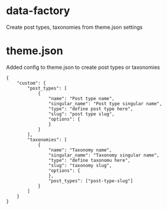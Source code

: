 # data-factory
Create post types, taxonomies from theme.json settings

# theme.json

Added config to theme.json to create post types or taxonomies

```
{
    "custom": {
        "post_types": [
            {
                "name": "Post type name",
                "singular_name": "Post type singular name",
                "type": "define post type here",
                "slug": "post type slug",
                "options": {
                }
            }
        ],
        "taxonomies": [
            {
                "name": "Taxonomy name",
                "singular_name": "Taxonomy singular name",
                "type": "define taxonomu here",
                "slug": "taxonomy slug",
                "options": {
                },
                "post_types": ["post-type-slug"]
            }
        ]
    }
}
```

